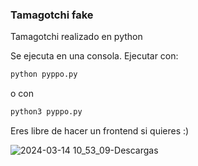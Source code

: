### Tamagotchi fake
Tamagotchi realizado en python

Se ejecuta en una consola. Ejecutar con:
```sh
python pyppo.py
```
o con
```sh
python3 pyppo.py
```
Eres libre de hacer un frontend si quieres :)

![2024-03-14 10_53_09-Descargas](https://github.com/nickokss/tamagotchi_fake/assets/25907825/36ca6d39-14ff-4f60-bf4c-e9244e45360d)
